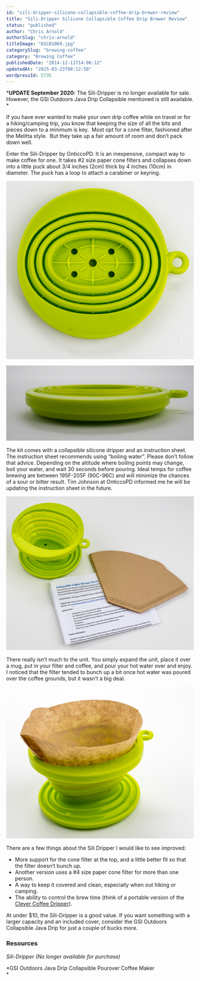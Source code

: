 ```yaml
---
id: "sili-dripper-silicone-collapsible-coffee-drip-brewer-review"
title: "Sili-Dripper Silicone Collapsible Coffee Drip Brewer Review"
status: "published"
author: "Chris Arnold"
authorSlug: "chris-arnold"
titleImage: "DSC01069.jpg"
categorySlug: "brewing-coffee"
category: "Brewing Coffee"
publishedDate: "2014-12-11T14:06:12"
updatedAt: "2025-03-23T08:12:58"
wordpressId: 5735
---
```


***UPDATE September 2020:** The Sili-Dripper is no longer available for sale. However, the GSI Outdoors Java Drip Collapsible mentioned is still available.  
*

If you have ever wanted to make your own drip coffee while on travel or for a hiking/camping trip, you know that keeping the size of all the bits and pieces down to a minimum is key.  Most opt for a cone filter, fashioned after the Melitta style.  But they take up a fair amount of room and don’t pack down well.

Enter the Sili-Dripper by OnticcoPD. It is an inexpensive, compact way to make coffee for one. It takes #2 size paper cone filters and collapses down into a little puck about 3/4 inches (2cm) thick by 4 inches (10cm) in diameter. The puck has a loop to attach a carabiner or keyring.

![DSC01066](DSC01066.jpg)

![DSC01068](DSC01068.jpg)

The kit comes with a collapsible silicone dripper and an instruction sheet. The instruction sheet recommends using “boiling water”. Please don’t follow that advice. Depending on the altitude where boiling points may change, boil your water, and wait 30 seconds before pouring. Ideal temps for coffee brewing are between 195F-205F (90C-96C) and will minimize the chances of a sour or bitter result. Tim Johnson at OnticcoPD informed me he will be updating the instruction sheet in the future.

![DSC01065](DSC01065.jpg)

There really isn’t much to the unit. You simply expand the unit, place it over a mug, put in your filter and coffee, and pour your hot water over and enjoy. I noticed that the filter tended to bunch up a bit once hot water was poured over the coffee grounds, but it wasn’t a big deal.

![DSC01069](DSC01069.jpg)

There are a few things about the Sili Dripper I would like to see improved:

-   More support for the cone filter at the top, and a little better fit so that the filter doesn’t bunch up.
-   Another version uses a #4 size paper cone filter for more than one person.
-   A way to keep it covered and clean, especially when out hiking or camping.
-   The ability to control the brew time (think of a portable version of the [Clever Coffee Dripper](http://ineedcoffee.com/clever-coffee-dripper-review/ "Clever Coffee Dripper Review")).

At under $10, the Sili-Dripper is a good value. If you want something with a larger capacity and an included cover, consider the GSI Outdoors Collapsible Java Drip for just a couple of bucks more.

### Resources

*Sili-Dripper (No longer available for purchase)*

*GSI Outdoors Java Drip Collapsible Pourover Coffee Maker  
*